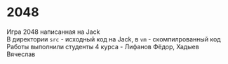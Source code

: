 # 2048
Игра 2048 написанная на Jack    
В директории `src` - исходный код на Jack, в `vm` - скомпилрованный код     
Работы выполнили студенты 4 курса - Лифанов Фёдор, Хадыев Вячеслав